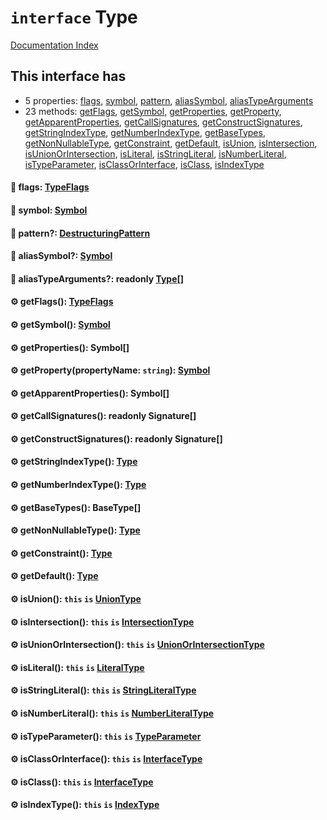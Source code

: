# `interface` Type

[Documentation Index](../README.md)

## This interface has

- 5 properties:
[flags](#-flags-typeflags),
[symbol](#-symbol-symbol),
[pattern](#-pattern-destructuringpattern),
[aliasSymbol](#-aliassymbol-symbol),
[aliasTypeArguments](#-aliastypearguments-readonly-type)
- 23 methods:
[getFlags](#-getflags-typeflags),
[getSymbol](#-getsymbol-symbol),
[getProperties](#-getproperties-symbol),
[getProperty](#-getpropertypropertyname-string-symbol),
[getApparentProperties](#-getapparentproperties-symbol),
[getCallSignatures](#-getcallsignatures-readonly-signature),
[getConstructSignatures](#-getconstructsignatures-readonly-signature),
[getStringIndexType](#-getstringindextype-type),
[getNumberIndexType](#-getnumberindextype-type),
[getBaseTypes](#-getbasetypes-basetype),
[getNonNullableType](#-getnonnullabletype-type),
[getConstraint](#-getconstraint-type),
[getDefault](#-getdefault-type),
[isUnion](#-isunion-this-is-uniontype),
[isIntersection](#-isintersection-this-is-intersectiontype),
[isUnionOrIntersection](#-isunionorintersection-this-is-unionorintersectiontype),
[isLiteral](#-isliteral-this-is-literaltype),
[isStringLiteral](#-isstringliteral-this-is-stringliteraltype),
[isNumberLiteral](#-isnumberliteral-this-is-numberliteraltype),
[isTypeParameter](#-istypeparameter-this-is-typeparameter),
[isClassOrInterface](#-isclassorinterface-this-is-interfacetype),
[isClass](#-isclass-this-is-interfacetype),
[isIndexType](#-isindextype-this-is-indextype)


#### 📄 flags: [TypeFlags](../enum.TypeFlags/README.md)



#### 📄 symbol: [Symbol](../interface.Symbol/README.md)



#### 📄 pattern?: [DestructuringPattern](../type.DestructuringPattern/README.md)



#### 📄 aliasSymbol?: [Symbol](../interface.Symbol/README.md)



#### 📄 aliasTypeArguments?: readonly [Type](../interface.Type/README.md)\[]



#### ⚙ getFlags(): [TypeFlags](../enum.TypeFlags/README.md)



#### ⚙ getSymbol(): [Symbol](../interface.Symbol/README.md)



#### ⚙ getProperties(): Symbol\[]



#### ⚙ getProperty(propertyName: `string`): [Symbol](../interface.Symbol/README.md)



#### ⚙ getApparentProperties(): Symbol\[]



#### ⚙ getCallSignatures(): readonly Signature\[]



#### ⚙ getConstructSignatures(): readonly Signature\[]



#### ⚙ getStringIndexType(): [Type](../interface.Type/README.md)



#### ⚙ getNumberIndexType(): [Type](../interface.Type/README.md)



#### ⚙ getBaseTypes(): BaseType\[]



#### ⚙ getNonNullableType(): [Type](../interface.Type/README.md)



#### ⚙ getConstraint(): [Type](../interface.Type/README.md)



#### ⚙ getDefault(): [Type](../interface.Type/README.md)



#### ⚙ isUnion(): `this` `is` [UnionType](../interface.UnionType/README.md)



#### ⚙ isIntersection(): `this` `is` [IntersectionType](../interface.IntersectionType/README.md)



#### ⚙ isUnionOrIntersection(): `this` `is` [UnionOrIntersectionType](../interface.UnionOrIntersectionType/README.md)



#### ⚙ isLiteral(): `this` `is` [LiteralType](../interface.LiteralType/README.md)



#### ⚙ isStringLiteral(): `this` `is` [StringLiteralType](../interface.StringLiteralType/README.md)



#### ⚙ isNumberLiteral(): `this` `is` [NumberLiteralType](../interface.NumberLiteralType/README.md)



#### ⚙ isTypeParameter(): `this` `is` [TypeParameter](../interface.TypeParameter/README.md)



#### ⚙ isClassOrInterface(): `this` `is` [InterfaceType](../interface.InterfaceType/README.md)



#### ⚙ isClass(): `this` `is` [InterfaceType](../interface.InterfaceType/README.md)



#### ⚙ isIndexType(): `this` `is` [IndexType](../interface.IndexType/README.md)



